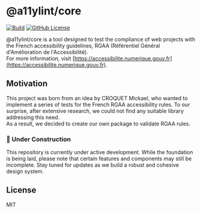 # @a11ylint/core

[![Build](https://github.com/a11ylint/core/actions/workflows/build.yaml/badge.svg)](https://github.com/a11ylint/core/actions/workflows/build.yaml)
[![GitHub License](https://img.shields.io/github/license/pplancq/svg-tools)](https://github.com/pplancq/svg-tools?tab=MIT-1-ov-file#readme)

@a11ylint/core is a tool designed to test the compliance of web projects with the French accessibility guidelines, RGAA (Référentiel Général d'Amélioration de l'Accessibilité).  
For more information, visit [https://accessibilite.numerique.gouv.fr](https://accessibilite.numerique.gouv.fr).

## Motivation

This project was born from an idea by CROQUET Mickael, who wanted to implement a series of tests for the French RGAA accessibility rules. To our surprise, after extensive research, we could not find any suitable library addressing this need.  
As a result, we decided to create our own package to validate RGAA rules.

### 🚧 Under Construction

This repository is currently under active development.
While the foundation is being laid, please note that certain features and components may still be incomplete.
Stay tuned for updates as we build a robust and cohesive design system.

## License

MIT
